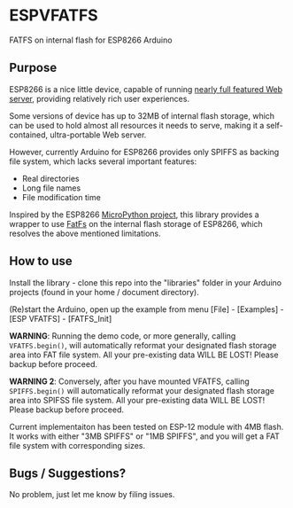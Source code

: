 # ESPVFATFS

FATFS on internal flash for ESP8266 Arduino

## Purpose

ESP8266 is a nice little device, capable of running [nearly full featured Web server](https://github.com/me-no-dev/ESPAsyncWebServer), providing relatively rich user experiences.

Some versions of device has up to 32MB of internal flash storage, which can be used to hold almost all resources it needs to serve, making it a self-contained, ultra-portable Web server.

However, currently Arduino for ESP8266 provides only SPIFFS as backing file system, which lacks several important features:
- Real directories
- Long file names
- File modification time

Inspired by the ESP8266 [MicroPython project](https://github.com/Adam5Wu/ESPAsyncWebServer), this library provides a wrapper to use [FatFs](http://elm-chan.org/fsw/ff/00index_e.html) on the internal flash storage of ESP8266, which resolves the above mentioned limitations.

## How to use

Install the library - clone this repo into the "libraries" folder in your Arduino projects (found in your home / document directory).

(Re)start the Arduino, open up the example from menu [File] - [Examples] - [ESP VFATFS] - [FATFS_Init]

**WARNING**: Running the demo code, or more generally, calling `VFATFS.begin()`, will automatically reformat your designated flash storage area into FAT file system. All your pre-existing data WILL BE LOST! Please backup before proceed.

**WARNING 2**: Conversely, after you have mounted VFATFS, calling `SPIFFS.begin()` will automatically reformat your designated flash storage area into SPIFSS file system. All your pre-existing data WILL BE LOST! Please backup before proceed.

Current implementaiton has been tested on ESP-12 module with 4MB flash. It works with either "3MB SPIFFS" or "1MB SPIFFS", and you will get a FAT file system with corresponding sizes.

## Bugs / Suggestions?

No problem, just let me know by filing issues.
